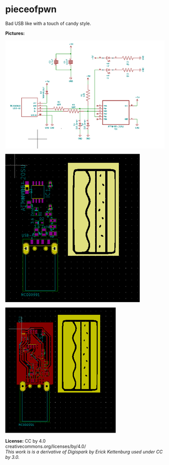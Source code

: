 # pieceofpwn
Bad USB like with a touch of candy style.

**Pictures:**

![alt text](https://raw.githubusercontent.com/nutc4k3/pieceofpwn/master/pieceofpwn_sch.png.png "Schematics")

![alt text](https://raw.githubusercontent.com/nutc4k3/pieceofpwn/master/pieceofpwn_pcb.png "Components")

![alt text](https://raw.githubusercontent.com/nutc4k3/pieceofpwn/master/pieceofpwn_pcb_cu.png.png "Copper layer PCB")


**License:** CC by 4.0\
creativecommons.org/licenses/by/4.0/\
_This work is is a derivative of Digispark by Erick Kettenburg used under CC by 3.0._
